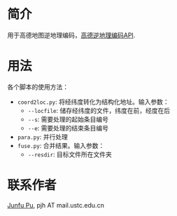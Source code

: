 # 简介
用于高德地图逆地理编码，[高德逆地理编码API](https://lbs.amap.com/api/webservice/guide/api/georegeo).

# 用法
各个脚本的使用方法：
* `coord2loc.py`: 将经纬度转化为结构化地址。输入参数：
    * `--locfile`: 储存经纬度的文件，纬度在前，经度在后
    * `--s`: 需要处理的起始条目编号
    * `--e`: 需要处理的结束条目编号
* `para.py`: 并行处理
* `fuse.py`: 合并结果。输入参数：
    * `--resdir`: 目标文件所在文件夹

# 联系作者
<a href="http://home.ustc.edu.cn/~pjh" target="_blank">Junfu Pu</a>, pjh AT mail.ustc.edu.cn
